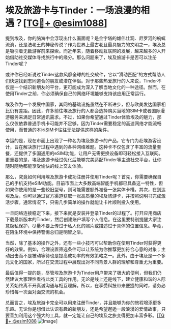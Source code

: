 # 埃及旅游卡与Tinder：一场浪漫的相遇？[[TG💪+ @esim1088](https://t.me/s/esim1088)]

提到埃及，你的脑海中会浮现出什么画面呢？是金字塔的雄伟壮观、尼罗河的蜿蜒流淌，还是法老王的神秘传说？作为世界上最古老且最具魅力的文明之一，埃及总是吸引着无数游客前来探索。而近年来，随着移动互联网的发展，越来越多的人开始借助社交媒体寻找旅行中的缘分。那么问题来了，埃及旅游卡是否可以注册Tinder呢？

或许你已经听说过Tinder这款风靡全球的社交软件，它以“滑动匹配”的方式帮助人们快速找到志同道合的朋友或潜在伴侣。对于那些热爱旅行的人来说，Tinder不仅是一个结识新朋友的平台，更可能成为深入了解当地文化的一种途径。然而，在使用Tinder之前，你必须确保自己的网络环境能够支持该应用正常运行。

埃及作为一个发展中国家，其网络基础设施虽然在不断进步，但与欧美发达国家相比仍有差距。因此，许多前往埃及旅行的人都会选择购买当地的SIM卡或者国际漫游服务来满足日常通讯需求。不过，如果你希望通过Tinder体验埃及的魅力，那么仅仅依靠普通手机卡可能并不足够。因为Tinder需要稳定的高速网络才能流畅使用，而普通的本地SIM卡往往无法提供这样的条件。

幸运的是，现在市面上出现了一种名为埃及旅游卡的产品，它专门为赴埃游客设计，旨在解决旅行过程中遇到的各种网络难题。这种卡不仅包含了丰富的流量套餐，还提供了多国通用的eSIM功能，让用户无需更换设备即可轻松接入互联网。更重要的是，埃及旅游卡经过优化后能够完美适配Tinder等主流社交平台，让你随时随地都能享受愉快的线上交友体验。

那么，究竟如何利用埃及旅游卡成功注册并使用Tinder呢？首先，你需要确保自己的手机支持eSIM功能。目前市面上大多数高端智能手机都已具备这一特性，但如果你使用的是一些较旧型号，则可能需要额外准备一张实体卡槽。其次，在到达埃及后，你可以通过官方渠道获取一张高质量的埃及旅游卡，并按照说明书完成激活步骤。通常情况下，只需几步简单的操作就能让卡片顺利投入使用。

一旦网络连接稳定下来，接下来就是安装并登录Tinder的过程了。打开应用商店下载最新版本的Tinder，然后创建账户填写个人信息。在这里要特别提醒大家注意隐私保护，尽量不要上传过于私人化的照片或描述过于具体的位置信息。毕竟，在陌生环境中保持警惕总归是明智之举。

当然，除了基本的操作之外，还有一些小技巧可以帮助你在使用Tinder时获得更好的效果。例如，合理设置筛选条件可以让系统为你推荐更加符合心意的对象；主动出击而不是被动等待也是提高成功率的有效策略之一。此外，由于埃及是一个多元文化的国家，所以在交流过程中展现出对不同背景人群的理解和尊重尤为重要。

最后值得一提的是，尽管埃及旅游卡为Tinder用户带来了极大的便利，但我们仍然建议大家理性看待此类工具的作用。无论是线上还是线下，建立健康和谐的人际关系始终离不开真诚沟通与相互理解。所以，在享受科技带来便捷的同时，请务必珍惜每一次面对面交流的机会。

总而言之，埃及旅游卡完全可以用来注册Tinder，并且能够为你的旅程增添更多乐趣。无论你是想借此认识有趣的新朋友，还是希望邂逅一段浪漫的爱情故事，只要善加利用这个强大的工具，就一定能让自己的埃及之旅变得更加丰富多彩。[[TG💪+ @esim1088](https://t.me/s/esim1088) ![Image](https://i.postimg.cc/4NQfJmqS/Snipaste-2025-05-13-00-14-12.png)]